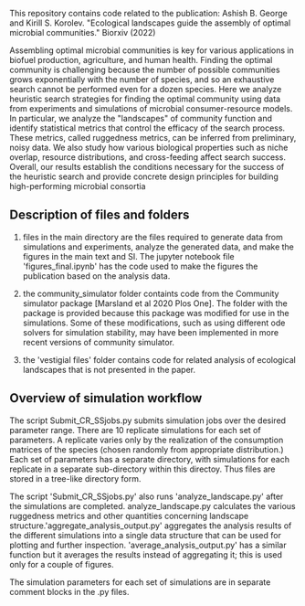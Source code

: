 This repository contains code related to the publication: 
Ashish B. George and Kirill S. Korolev. "Ecological landscapes guide the assembly of optimal microbial communities."  Biorxiv (2022)

Assembling optimal microbial communities is key for various applications in biofuel production, agriculture, and human health. Finding the optimal community is challenging because the number of possible communities grows exponentially with the number of species, and so an exhaustive search cannot be performed even for a dozen species. Here we analyze heuristic search strategies for finding the optimal community using data from experiments and simulations of microbial consumer-resource models. In particular, we analyze the "landscapes" of community function and identify statistical metrics that control the efficacy of the search process. These metrics, called ruggedness metrics, can be inferred from preliminary, noisy data. We also study how various biological properties such as niche overlap, resource distributions, and cross-feeding affect search success. Overall, our results establish the conditions necessary for the success of the heuristic search and provide concrete design principles for building high-performing microbial consortia


## Description of files and folders

1) files in the main directory are the files required to generate data from simulations and experiments, analyze the generated data, and make the figures in the main text and SI. The jupyter notebook file 'figures_final.ipynb' has the code used to make the figures the publication based on the analysis data.

2) the community_simulator folder containts code from the Community simulator package [Marsland et al 2020 Plos One]. The folder with the package is provided because this package was modified for use in the simulations. Some of these modifications, such as using different ode solvers for simulation stability, may have been implemented in more recent versions of community simulator.

3) the 'vestigial files' folder contains code for related analysis of ecological landscapes that is not presented in the paper.


## Overview of simulation workflow

The script Submit_CR_SSjobs.py submits simulation jobs over the desired parameter range.
There are 10 replicate simulations for each set of parameters. A replicate varies only by the realization of the consumption matrices of the species (chosen randomly from appropriate distribution.) 
Each set of parameters has a separate directory, with simulations for each replicate in a separate sub-directory within this directoy. Thus files are stored in a tree-like directory form.

The script 'Submit_CR_SSjobs.py' also runs 'analyze_landscape.py' after the simulations are completed. analyze_landscape.py calculates the various ruggedness metrics and other quantities concerning landscape structure.'aggregate_analysis_output.py' aggregates the analysis results of the different simulations into a single data structure that can be used for plotting and further inspection. 'average_analysis_output.py' has a similar function but it averages the results instead of aggregating it; this is used only for a couple of figures. 

The simulation parameters for each set of simulations are in separate comment blocks in the .py files. 



